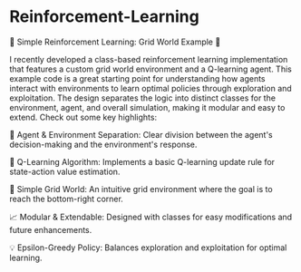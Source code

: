 # Reinforcement-Learning

🚀 Simple Reinforcement Learning: Grid World Example 🚀

I recently developed a class-based reinforcement learning implementation that features a custom grid world environment and a Q-learning agent. This example code is a great starting point for understanding how agents interact with environments to learn optimal policies through exploration and exploitation. The design separates the logic into distinct classes for the environment, agent, and overall simulation, making it modular and easy to extend. Check out some key highlights:

🤖 Agent & Environment Separation: Clear division between the agent's decision-making and the environment's response.

🧠 Q-Learning Algorithm: Implements a basic Q-learning update rule for state-action value estimation.

🎯 Simple Grid World: An intuitive grid environment where the goal is to reach the bottom-right corner.

📈 Modular & Extendable: Designed with classes for easy modifications and future enhancements.

💡 Epsilon-Greedy Policy: Balances exploration and exploitation for optimal learning.
